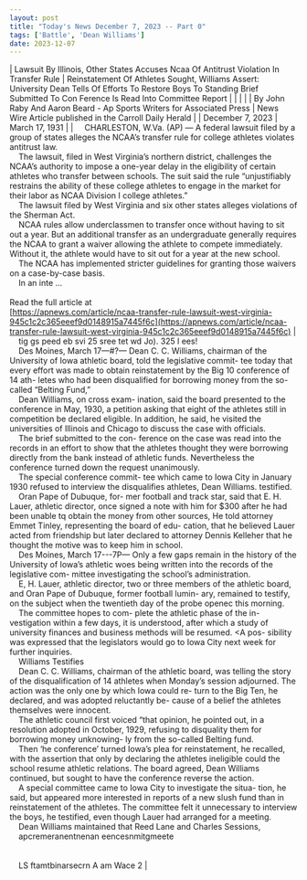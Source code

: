 ```yaml
---
layout: post
title: "Today's News December 7, 2023 -- Part 0"
tags: ['Battle', 'Dean Williams']
date: 2023-12-07
---
```


| Lawsuit By Illinois, Other States Accuses Ncaa Of Antitrust Violation In Transfer Rule |    Reinstatement Of Athletes Sought, Williams Assert:   University Dean Tells Of Efforts To Restore Boys To Standing   Brief Submitted To Con Ference Is Read Into Committee Report  |
|  |  |
| By John Raby And Aaron Beard - Ap Sports Writers for Associated Press | News Wire Article published in the Carroll Daily Herald |
| December 7, 2023 | March 17, 1931 |
| &nbsp;&nbsp;&nbsp;&nbsp;CHARLESTON, W.Va. (AP) — A federal lawsuit filed by a group of states alleges the NCAA’s transfer rule for college athletes violates antitrust law.<br>&nbsp;&nbsp;&nbsp;&nbsp;The lawsuit, filed in West Virginia’s northern district, challenges the NCAA’s authority to impose a one-year delay in the eligibility of certain athletes who transfer between schools. The suit said the rule “unjustifiably restrains the ability of these college athletes to engage in the market for their labor as NCAA Division I college athletes.”<br>&nbsp;&nbsp;&nbsp;&nbsp;The lawsuit filed by West Virginia and six other states alleges violations of the Sherman Act.<br>&nbsp;&nbsp;&nbsp;&nbsp;NCAA rules allow underclassmen to transfer once without having to sit out a year. But an additional transfer as an undergraduate generally requires the NCAA to grant a waiver allowing the athlete to compete immediately. Without it, the athlete would have to sit out for a year at the new school.<br>&nbsp;&nbsp;&nbsp;&nbsp;The NCAA has implemented stricter guidelines for granting those waivers on a case-by-case basis.<br>&nbsp;&nbsp;&nbsp;&nbsp;In an inte ...<br><br>Read the full article at<br>[https://apnews.com/article/ncaa-transfer-rule-lawsuit-west-virginia-945c1c2c365eeef9d0148915a7445f6c](https://apnews.com/article/ncaa-transfer-rule-lawsuit-west-virginia-945c1c2c365eeef9d0148915a7445f6c) | &nbsp;&nbsp;&nbsp;&nbsp;tig gs peed eb svi 25   sree tet wd Jo). 325 l ees!<br>&nbsp;&nbsp;&nbsp;&nbsp;Des Moines, March 17—#?— Dean C. C. Williams, chairman of the University of Iowa athletic board, told the legislative commit- tee today that every effort was made to obtain reinstatement by the Big 10 conference of 14 ath- letes who had been disqualified for borrowing money from the so- called “Belting Fund,”<br>&nbsp;&nbsp;&nbsp;&nbsp;Dean Williams, on cross exam- ination, said the board presented to the conference in May, 1930, a petition asking that eight of the athletes still in competition be declared eligible. In addition, he said, he visited the universities of Illinois and Chicago to discuss the case with officials.<br>&nbsp;&nbsp;&nbsp;&nbsp;The brief submitted to the con- ference on the case was read into the records in an effort to show that the athletes thought they were borrowing directly from the bank instead of athletic funds. Nevertheless the conference turned down the request unanimously.<br>&nbsp;&nbsp;&nbsp;&nbsp;The special conference commit- tee which came to Iowa City in January 1930 refused to interview the disqualifies athletes, Dean Williams. testified.<br>&nbsp;&nbsp;&nbsp;&nbsp;Oran Pape of Dubuque, for- mer football and track star, said that E. H. Lauer, athletic director, once signed a note with him for $300 after he had been unable tq obtain the money from other sources, He told attorney Emmet Tinley, representing the board of edu- cation, that he believed Lauer acted from friendship but later declared to attorney Dennis Kelleher that he thought the motive was to keep him in school.<br>&nbsp;&nbsp;&nbsp;&nbsp;Des Moines, March 17---7P— Only a few gaps remain in the history of the University of Iowa’s athletic woes being written into the records of the legislative com- mittee investigating the school’s administration.<br>&nbsp;&nbsp;&nbsp;&nbsp;E, H. Lauer, athletic director, two or three members of the athletic board, and Oran Pape of Dubuque, former football lumin- ary, remained to testify, on the subject when the twentieth day of the probe openec this morning.<br>&nbsp;&nbsp;&nbsp;&nbsp;The committee hopes to com- plete the athletic phase of the in- vestigation within a few days, it is understood, after which a study of university finances and business methods will be resumed. <A pos- sibility was expressed that the legislators would go to Iowa City next week for further inquiries.<br>&nbsp;&nbsp;&nbsp;&nbsp;Williams Testifies<br>&nbsp;&nbsp;&nbsp;&nbsp;Dean C. C. Williams, chairman of the athletic board, was telling the story of the disqualification of 14 athletes when Monday’s session adjourned. The action was the only one by which Iowa could re- turn to the Big Ten, he declared, and was adopted reluctantly be- cause of a belief the athletes themselves were innocent.<br>&nbsp;&nbsp;&nbsp;&nbsp;The athletic council first voiced “that opinion, he pointed out, in a resolution adopted in October, 1929, refusing to disquality them for borrowing money unknowing- ly from the so-called Belting fund.<br>&nbsp;&nbsp;&nbsp;&nbsp;Then ‘he conference’ turned Iowa’s plea for reinstatement, he recalled, with the assertion that only by declaring the athletes ineligible could the school resume athletic relations. The board agreed, Dean Williams continued, but sought to have the conference reverse the action.  <br>&nbsp;&nbsp;&nbsp;&nbsp;A special committee came to Iowa City to investigate the situa- tion, he said, but appeared more interested in reports of a new slush fund than in reinstatement of the athletes. The committee felt it unnecessary to interview the boys, he testified, even though Lauer had arranged for a meeting.<br>&nbsp;&nbsp;&nbsp;&nbsp;Dean Williams maintained that Reed Lane and Charles Sessions,<br>&nbsp;&nbsp;&nbsp;&nbsp;apcremeranentnenan eencesnmitgmeete<br>&nbsp;&nbsp;&nbsp;&nbsp; <br>&nbsp;&nbsp;&nbsp;&nbsp; <br>&nbsp;&nbsp;&nbsp;&nbsp;LS ftamtbinarsecrn A am Wace 2  |